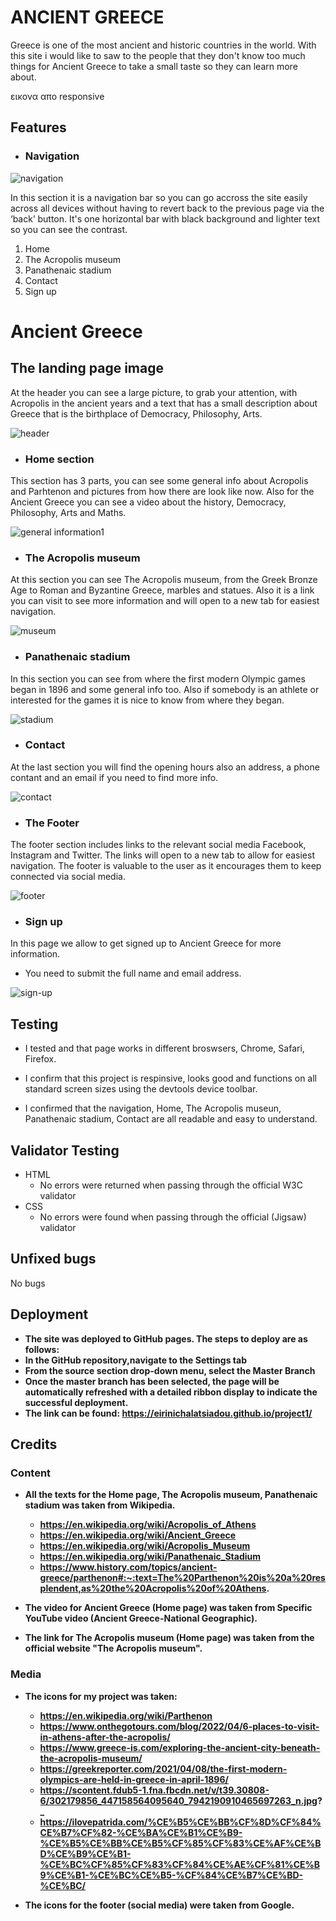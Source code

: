 # <b>ANCIENT GREECE</b>

Greece is one of the most ancient and historic countries in the world. 
With this site i would like to saw to the people that they don't know too much
things for Ancient Greece to take a small taste so they can learn more about.

εικονα απο responsive

## Features

- <h3><b>Navigation</b></h3>

 ![navigation](images/readme/navbar-screenshot.png)

In this section it is a navigation bar so you can go accross the site easily across all devices without having to revert back to the previous page via the ‘back’ button.
It's one horizontal bar with black background and lighter text so you can see the contrast.

1. Home
2. The Acropolis museum
3. Panathenaic stadium
4. Contact
5. Sign up


# <b>Ancient Greece</b>

## The landing page image

At the header you can see a large picture, to grab your attention, with Acropolis in the ancient years and a text that has a small description about Greece that is the birthplace of Democracy, Philosophy, Arts.

 ![header](images/readme/header1-screenshot.png)

- <h3><b>Home section</b></h3>

This section has 3 parts, you can see some general info about Acropolis and Parhtenon and pictures from how there are look like now.
Also for the Ancient Greece you can see a video about the history, Democracy, Philosophy, Arts and Maths.

![general information1](images/readme/general-information1-screenshot.png)

- <h3><b>The Acropolis museum</b></h3>

At this section you can see The Acropolis museum, from the Greek Bronze Age to Roman and Byzantine Greece, marbles and statues.
Also it is a link you can visit to see more information and will open to a new tab for easiest navigation.

![museum](images/readme/museum-screenshot.png)

- <h3><b>Panathenaic stadium</b></h3>

In this section you can see from where the first modern Olympic games began in 1896 and some general info too.
Also if somebody is an athlete or interested for the games it is nice to know from where they began.

![stadium](images/readme/pstadium-screenshot.png)

- <h3><b>Contact</b></h3>

At the last section you will find the opening hours also an address, a phone contant and an email if you need to find more info.

![contact](images/readme/contact-screenshot.png)

- <h3><b>The Footer</b></h3>

The footer section includes links to the relevant social media Facebook, Instagram and Twitter. The links will open to a new tab to allow for easiest navigation.
The footer is valuable to the user as it encourages them to keep connected via social media.


![footer](images/readme/footer-screenshot.png)

- <h3><b>Sign up</b></h3>

In this page we allow to get signed up to Ancient Greece for more information. 
  - You need to submit the full name and email address.

![sign-up](images/readme/sign-up-screenshot.png)


<h2><b>Testing</b></h2>

- I tested and that page works in different broswsers, Chrome, Safari, Firefox.

- I confirm that this project is respinsive, looks good and functions on all standard screen sizes using the devtools device toolbar.

- I confirmed that the navigation, Home, The Acropolis museun, Panathenaic stadium, Contact are all readable and 
 easy to understand.


<h2><b>Validator Testing</b></h2>

- HTML
     - No errors were returned when passing through the official W3C validator
- CSS 
     - No errors were found when passing through the official (Jigsaw) validator


<h2><b>Unfixed bugs</b></h2>

   No  bugs


   <h2><b>Deployment<b></h2>

 - The site was deployed to GitHub pages. The steps to deploy are as follows:
 - In the GitHub repository,navigate to the Settings tab
 - From the source section drop-down menu, select the Master Branch
 - Once the master branch has been selected, the page will be automatically refreshed with a detailed ribbon 
   display to indicate the successful deployment.
 - The link can be found: https://eirinichalatsiadou.github.io/project1/


<h2><b>Credits</b></h2>

 <h3><b>Content</b></h3>

- All the texts for the Home page, The Acropolis museum, Panathenaic stadium was taken from Wikipedia.
   - https://en.wikipedia.org/wiki/Acropolis_of_Athens
   - https://en.wikipedia.org/wiki/Ancient_Greece
   - https://en.wikipedia.org/wiki/Acropolis_Museum
   - https://en.wikipedia.org/wiki/Panathenaic_Stadium
   - https://www.history.com/topics/ancient-greece/parthenon#:~:text=The%20Parthenon%20is%20a%20resplendent,as%20the%20Acropolis%20of%20Athens.

- The video for Ancient Greece (Home page) was taken  from Specific YouTube video (Ancient Greece-National 
  Geographic).

- The link for The Acropolis museum (Home page) was taken from the official website "The Acropolis museum".


<h3><b>Media</b></h3>

- The icons for my project was taken:
   - https://en.wikipedia.org/wiki/Parthenon
   - https://www.onthegotours.com/blog/2022/04/6-places-to-visit-in-athens-after-the-acropolis/
   - https://www.greece-is.com/exploring-the-ancient-city-beneath-the-acropolis-museum/
   - https://greekreporter.com/2021/04/08/the-first-modern-olympics-are-held-in-greece-in-april-1896/
   - https://scontent.fdub5-1.fna.fbcdn.net/v/t39.30808-6/302179856_447158564095640_7942190910465697263_n.jpg?_
   - https://ilovepatrida.com/%CE%B5%CE%BB%CF%8D%CF%84%CE%B7%CF%82-%CE%BA%CE%B1%CE%B9-%CE%B5%CE%BB%CE%B5%CF%85%CF%83%CE%AF%CE%BD%CE%B9%CE%B1-%CE%BC%CF%85%CF%83%CF%84%CE%AE%CF%81%CE%B9%CE%B1-%CE%BC%CE%B5-%CF%84%CE%B7%CE%BD-%CE%BC/

- The icons for the footer (social media) were taken from Google.

